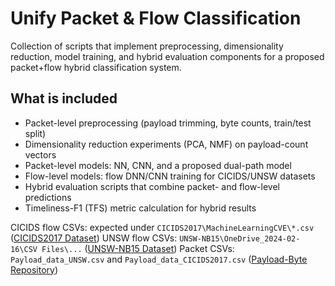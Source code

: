 # Unify Packet & Flow Classification

Collection of scripts that implement preprocessing, dimensionality reduction, model training, and hybrid evaluation components for a proposed packet+flow hybrid classification system.

## What is included

- Packet-level preprocessing (payload trimming, byte counts, train/test split)
- Dimensionality reduction experiments (PCA, NMF) on payload-count vectors
- Packet-level models: NN, CNN, and a proposed dual-path model
- Flow-level models: flow DNN/CNN training for CICIDS/UNSW datasets
- Hybrid evaluation scripts that combine packet- and flow-level predictions
- Timeliness-F1 (TFS) metric calculation for hybrid results



CICIDS flow CSVs: expected under `CICIDS2017\MachineLearningCVE\*.csv` ([CICIDS2017 Dataset](https://www.unb.ca/cic/datasets/ids-2017.html))
UNSW flow CSVs: `UNSW-NB15\OneDrive_2024-02-16\CSV Files\...` ([UNSW-NB15 Dataset](https://research.unsw.edu.au/projects/unsw-nb15-dataset))
Packet CSVs: `Payload_data_UNSW.csv` and `Payload_data_CICIDS2017.csv` ([Payload-Byte Repository](https://github.com/Yasir-ali-farrukh/Payload-Byte))

